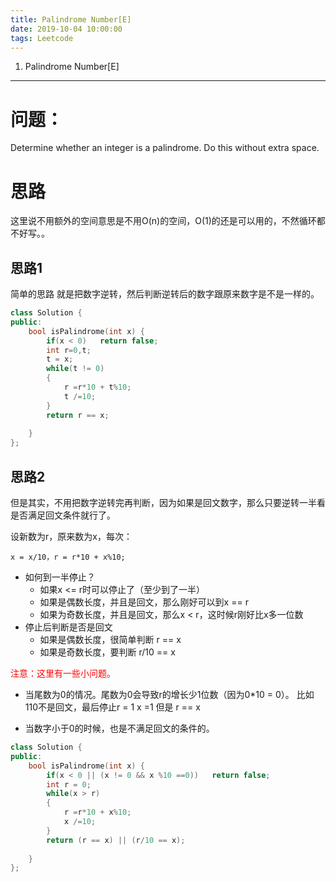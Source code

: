 ```yaml
---
title: Palindrome Number[E]
date: 2019-10-04 10:00:00
tags: Leetcode
---
```


1. Palindrome Number[E]

------

# 问题：

Determine whether an integer is a palindrome. Do this without extra space.

# 思路

这里说不用额外的空间意思是不用O(n)的空间，O(1)的还是可以用的，不然循环都不好写。。

## 思路1

简单的思路 就是把数字逆转，然后判断逆转后的数字跟原来数字是不是一样的。

```c++
class Solution {
public:
    bool isPalindrome(int x) {
        if(x < 0)   return false;
        int r=0,t;
        t = x;
        while(t != 0)
        {
            r =r*10 + t%10;
            t /=10;
        }
        return r == x;
        
    }
};
```

## 思路2

但是其实，不用把数字逆转完再判断，因为如果是回文数字，那么只要逆转一半看是否满足回文条件就行了。

设新数为r，原来数为x，每次：

```
x = x/10，r = r*10 + x%10;
```

- 如何到一半停止？
  - 如果x <= r时可以停止了（至少到了一半）
  - 如果是偶数长度，并且是回文，那么刚好可以到x == r
  - 如果为奇数长度，并且是回文，那么x < r，这时候r刚好比x多一位数
- 停止后判断是否是回文
  - 如果是偶数长度，很简单判断 r == x
  - 如果是奇数长度，要判断 r/10 == x

<font color=red>注意：这里有一些小问题。</font>

- 当尾数为0的情况。尾数为0会导致r的增长少1位数（因为0*10 = 0）。
  比如110不是回文，最后停止r = 1  x =1 但是 r == x

- 当数字小于0的时候，也是不满足回文的条件的。

```c++
class Solution {
public:
    bool isPalindrome(int x) {
        if(x < 0 || (x != 0 && x %10 ==0))   return false;
        int r = 0;
        while(x > r)
        {
            r =r*10 + x%10;
            x /=10;
        }
        return (r == x) || (r/10 == x);
        
    }
};
```

